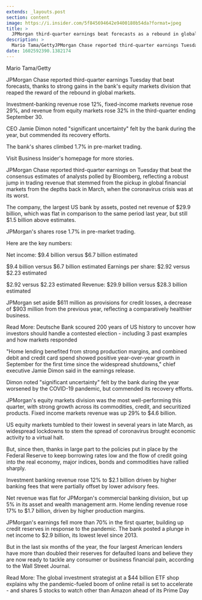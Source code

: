 ```yaml
--- 
extends: _layouts.post 
section: content 
image: https://i.insider.com/5f845694642e9400180b54da?format=jpeg 
title: > 
  JPMorgan third-quarter earnings beat forecasts as a rebound in global markets lifted the bank's trading revenue by 32% 
description: > 
  Mario Tama/GettyJPMorgan Chase reported third-quarter earnings Tuesday that beat forecasts, thanks to strong gains in the bank's equity markets division that reaped the reward of the rebound in global markets.Investment-banking revenue rose 12%, fixed-income markets revenue rose 29%, and revenue from equity markets rose 32% in the third-quarter ending September 30.JPMorgan's equity markets division was the most well-performing this quarter, with strong growth across its commodities, credit, and securitized products.Investment banking revenue rose 12% to $2.1 billion driven by higher banking fees that were partially offset by lower advisory fees.Home lending revenue rose 17% to $1.7 billion, driven by higher production margins. 
date: 1602592390.1382174 
--- 
```

Mario Tama/Getty

JPMorgan Chase reported third-quarter earnings Tuesday that beat forecasts, thanks to strong gains in the bank's equity markets division that reaped the reward of the rebound in global markets.

Investment-banking revenue rose 12%, fixed-income markets revenue rose 29%, and revenue from equity markets rose 32% in the third-quarter ending September 30.

CEO Jamie Dimon noted "significant uncertainty" felt by the bank during the year, but commended its recovery efforts.

The bank's shares climbed 1.7% in pre-market trading.

Visit Business Insider's homepage for more stories.

JPMorgan Chase reported third-quarter earnings on Tuesday that beat the consensus estimates of analysts polled by Bloomberg, reflecting a robust jump in trading revenue that stemmed from the pickup in global financial markets from the depths back in March, when the coronavirus crisis was at its worst.

The company, the largest US bank by assets, posted net revenue of $29.9 billion, which was flat in comparison to the same period last year, but still $1.5 billion above estimates.

JPMorgan's shares rose 1.7% in pre-market trading.

Here are the key numbers:

Net income: $9.4 billion versus $6.7 billion estimated

$9.4 billion versus $6.7 billion estimated Earnings per share: $2.92 versus $2.23 estimated

$2.92 versus $2.23 estimated Revenue: $29.9 billion versus $28.3 billion estimated

JPMorgan set aside $611 million as provisions for credit losses, a decrease of $903 million from the previous year, reflecting a comparatively healthier business.

Read More: Deutsche Bank scoured 200 years of US history to uncover how investors should handle a contested election - including 3 past examples and how markets responded

"Home lending benefited from strong production margins, and combined debit and credit card spend showed positive year-over-year growth in September for the first time since the widespread shutdowns," chief executive Jamie Dimon said in the earnings release.

Dimon noted "significant uncertainty" felt by the bank during the year worsened by the COVID-19 pandemic, but commended its recovery efforts.

JPMorgan's equity markets division was the most well-performing this quarter, with strong growth across its commodities, credit, and securitized products. Fixed income markets revenue was up 29% to $4.6 billion.

US equity markets tumbled to their lowest in several years in late March, as widespread lockdowns to stem the spread of coronavirus brought economic activity to a virtual halt.

But, since then, thanks in large part to the policies put in place by the Federal Reserve to keep borrowing rates low and the flow of credit going into the real economy, major indices, bonds and commodities have rallied sharply.

Investment banking revenue rose 12% to $2.1 billion driven by higher banking fees that were partially offset by lower advisory fees.

Net revenue was flat for JPMorgan's commercial banking division, but up 5% in its asset and wealth management arm. Home lending revenue rose 17% to $1.7 billion, driven by higher production margins.

JPMorgan's earnings fell more than 70% in the first quarter, building up credit reserves in response to the pandemic. The bank posted a plunge in net income to $2.9 billion, its lowest level since 2013.

But in the last six months of the year, the four largest American lenders have more than doubled their reserves for defaulted loans and believe they are now ready to tackle any consumer or business financial pain, according to the Wall Street Journal.

Read More: The global investment strategist at a $44 billion ETF shop explains why the pandemic-fueled boom of online retail is set to accelerate - and shares 5 stocks to watch other than Amazon ahead of its Prime Day